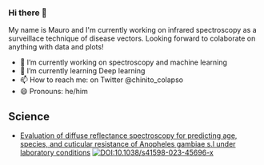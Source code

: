 ### Hi there 👋

My name is Mauro and I'm currently working on infrared spectroscopy as a surveillace technique of disease vectors. Looking forward to colaborate on anything with data and plots!
- 🔭 I’m currently working on spectroscopy and machine learning
- 🌱 I’m currently learning Deep learning
- 📫 How to reach me: on Twitter @chinito_colapso
- 😄 Pronouns: he/him
<!--
**maurocolapso/maurocolapso** is a ✨ _special_ ✨ repository because its `README.md` (this file) appears on your GitHub profile.

Here are some ideas to get you started:


- 👯 I’m looking to collaborate on ...
- 🤔 I’m looking for help with ...
- 💬 Ask me about ...
- 📫 How to reach me: ...
- 😄 Pronouns: he/him
- ⚡ Fun fact: ...
-->

## Science
- [Evaluation of diffuse reflectance spectroscopy for predicting age, species, and cuticular resistance of Anopheles gambiae s.l under laboratory conditions](https://github.com/maurocolapso/ML-DRIFT_Pazmino_et_al_2023.git) [![DOI:10.1038/s41598-023-45696-x](https://zenodo.org/badge/DOI/10.1038/s41598-023-45696-x.svg)]([https://doi.org/10.1007/978-3-319-76207-4_15](https://rdcu.be/dpNJN))





